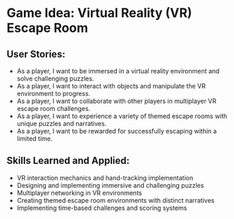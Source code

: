 # Game Idea: Virtual Reality (VR) Escape Room

## User Stories:
- As a player, I want to be immersed in a virtual reality environment and solve challenging puzzles.
- As a player, I want to interact with objects and manipulate the VR environment to progress.
- As a player, I want to collaborate with other players in multiplayer VR escape room challenges.
- As a player, I want to experience a variety of themed escape rooms with unique puzzles and narratives.
- As a player, I want to be rewarded for successfully escaping within a limited time.

## Skills Learned and Applied:
- VR interaction mechanics and hand-tracking implementation
- Designing and implementing immersive and challenging puzzles
- Multiplayer networking in VR environments
- Creating themed escape room environments with distinct narratives
- Implementing time-based challenges and scoring systems